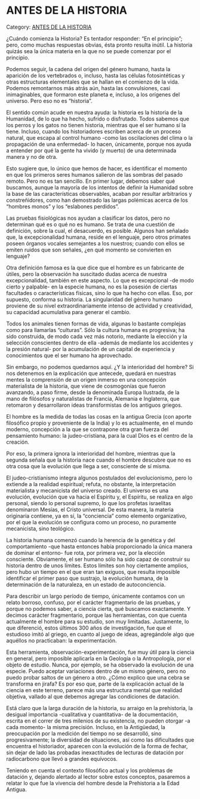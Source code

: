 # ANTES DE LA HISTORIA

Category: [ANTES DE LA HISTORIA](http://descubrircorrientes.com.ar/2012/index.php/2938-historia-desde-el-origen-hasta-1814/antes-de-la-historia)

¿Cuándo comienza la Historia? Es tentador responder: “En el principio”; pero, como muchas respuestas obvias, ésta pronto resulta inútil. La historia quizás sea la única materia en la que no se puede comenzar por el principio.

Podemos seguir, la cadena del origen del género humano, hasta la aparición de los vertebrados o, incluso, hasta las células fotosintéticas y otras estructuras elementales que se hallan en el comienzo de la vida. Podemos remontarnos más atrás aún, hasta las convulsiones, casi inimaginables, que formaron este planeta e, incluso, a los orígenes del universo. Pero eso no es “historia”.

El sentido común acude en nuestra ayuda: la historia es la historia de la Humanidad, de lo que ha hecho, sufrido o disfrutado. Todos sabemos que los perros y los gatos no tienen historia, mientras que el ser humano sí la tiene. Incluso, cuando los historiadores escriben acerca de un proceso natural, que escapa al control humano -como las oscilaciones del clima o la propagación de una enfermedad- lo hacen, únicamente, porque nos ayuda a entender por qué la gente ha vivido (y muerto) de una determinada manera y no de otra.

Esto sugiere que, lo único que hemos de hacer, es identificar el momento en que los primeros seres humanos salieron de las sombras del pasado remoto. Pero no es tan sencillo. En primer lugar, debemos saber qué buscamos, aunque la mayoría de los intentos de definir la Humanidad sobre la base de las características observables, acaban por resultar arbitrarios y constreñidores, como han demostrado las largas polémicas acerca de los “hombres monos” y los “eslabones perdidos”.

Las pruebas fisiológicas nos ayudan a clasificar los datos, pero no determinan qué es o qué no es humano. Se trata de una cuestión de definición, sobre la cual, el desacuerdo, es posible. Algunos han señalado que, la excepcionalidad humana, reside en el lenguaje, pero otros primates poseen órganos vocales semejantes a los nuestros; cuando con ellos se emiten ruidos que son señales, ¿en qué momento se convierten en lenguaje?

Otra definición famosa es la que dice que el hombre es un fabricante de útiles, pero la observación ha suscitado dudas acerca de nuestra excepcionalidad, también en este aspecto. Lo que es excepcional -de modo cierto y palpable- en la especie humana, no es la posesión de ciertas facultades o características físicas, sino lo que ha hecho con ellas. Eso, por supuesto, conforma su historia. La singularidad del género humano proviene de su nivel extraordinariamente intenso de actividad y creatividad, su capacidad acumulativa para generar el cambio.

Todos los animales tienen formas de vida, algunas lo bastante complejas como para llamarlas “culturas”. Sólo la cultura humana es progresiva; ha sido construida, de modo cada vez más notorio, mediante la elección y la selección conscientes dentro de ella -además de mediante los accidentes y la presión natural- por la acumulación de un capital de experiencia y conocimientos que el ser humano ha aprovechado.

Sin embargo, no podemos quedarnos aquí. ¿Y la interioridad del hombre? Si nos detenemos en la explicación que antecede, quedará en nuestras mentes la comprensión de un origen inmerso en una concepción materialista de la historia, que viene de cosmogonías que fueron avanzando, a paso firme, desde la denominada Europa Ilustrada, de la mano de filósofos y naturalistas de Francia, Alemania e Inglaterra, que retomaron y desarrollaron ideas transformistas de los antiguos griegos.

El hombre es la medida de todas las cosas en la antigua Grecia (con aporte filosófico propio y proveniente de la India) y lo es actualmente, en el mundo moderno, concepción a la que se contrapone otra gran fuerza del pensamiento humano: la judeo-cristiana, para la cual Dios es el centro de la creación.

Por eso, la primera ignora la interioridad del hombre, mientras que la segunda señala que la historia nace cuando el hombre descubre que no es otra cosa que la evolución que llega a ser, consciente de sí misma.

El judeo-cristianismo integra algunos postulados del evolucionismo, pero lo extiende a la realidad espiritual; refuta, no obstante, la interpretación materialista y mecanicista del universo creado. El universo es una evolución, evolución que va hacia el Espíritu y, el Espíritu, se realiza en algo personal, siendo lo personal supremo, lo que los profetas israelitas denominaron Mesías, el Cristo universal. De esta manera, la materia originaria contiene, ya en sí, la “conciencia” como elemento organizativo, por el que la evolución se configura como un proceso, no puramente mecanicista, sino teológico.

La historia humana comenzó cuando la herencia de la genética y del comportamiento -que hasta entonces había proporcionado la única manera de dominar el entorno- fue rota, por primera vez, por la elección consciente. Obviamente, el ser humano sólo ha sido capaz de construir su historia dentro de unos límites. Estos límites son hoy ciertamente amplios, pero hubo un tiempo en el que eran tan exiguos, que resulta imposible identificar el primer paso que sustrajo, la evolución humana, de la determinación de la naturaleza, en un estado de autoconciencia.

Para describir un largo período de tiempo, únicamente contamos con un relato borroso, confuso, por el carácter fragmentario de las pruebas, y porque no podemos saber, a ciencia cierta, qué buscamos exactamente. Y decimos carácter fragmentario, porque las herramientas, con que cuenta actualmente el hombre para su estudio, son muy limitadas. Justamente, lo que diferenció, estos últimos 300 años de investigación, fue que el estudioso imitó al griego, en cuanto al juego de ideas, agregándole algo que aquéllos no practicaban: la experimentación.

Esta herramienta, observación-experimentación, fue muy útil para la ciencia en general, pero imposible aplicarla en la Geología o la Antropología, por el objeto de estudio. Nunca, por ejemplo, se ha observado la evolución de una especie. Puedo aceptar variaciones dentro de un mismo género, pero no puedo probar saltos de un género a otro. ¿Cómo explico que una cebra se transforma en jirafa? Es por eso que, parte de la explicación actual de la ciencia en este terreno, parece más una estructura mental que realidad objetiva, vallado al que debemos agregar las condiciones de datación.

Está claro que la larga duración de la historia, su arraigo en la prehistoria, la desigual importancia -cualitativa y cuantitativa- de la documentación, escrita en el correr de tres milenios de su existencia, no pueden otorgar -a cada momento- la misma precisión. Incluso, en la Antigüedad, la preocupación por la medición del tiempo no se desarrolló, sino progresivamente; la diversidad de situaciones, así como las dificultades que encuentra el historiador, aparecen con la evolución de la forma de fechar, sin dejar de lado las probadas inexactitudes de lecturas de datación por radiocarbono que llevó a grandes equívocos.

Teniendo en cuenta el contexto filosófico actual y los problemas de datación y, dejando alertado al lector sobre estos conceptos, pasaremos a relatar lo que fue la vivencia del hombre desde la Prehistoria a la Edad Antigua.